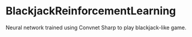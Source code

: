 # BlackjackReinforcementLearning
Neural network trained using Convnet Sharp to play blackjack-like game.
